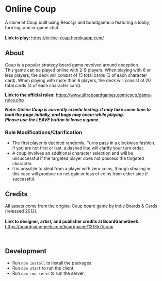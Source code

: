 # Online Coup

A clone of Coup built using React.js and boardgame.io featuring a lobby, turn log, and in-game chat. <br><br>
**Link to play:** https://online-coup.herokuapp.com/

## About

Coup is a popular strategy board game revolved around deception. <br>
This game can be played online with 2-8 players. When playing with 6 or less players, the deck will consist of 15 total cards (3 of each character card). When playing with more than 6 players, the deck will consist of 20 total cards (4 of each character card). <br>

**Link to the official rules:** https://www.ultraboardgames.com/coup/game-rules.php <br>

**_Note: Online Coup is currently in beta testing. It may take some time to load the page initially, and bugs may occur while playing._**<br>
**_Please use the LEAVE button to leave a game._**

### Rule Modifications/Clarification

- The first player is decided randomly. Turns pass in a clockwise fashion. If you are not first or last, a dashed line will clarify your turn order.
- A coup involves an additional character selection and will be unsuccessful if the targeted player does not possess the targeted character.
- It is possible to steal from a player with zero coins, though stealing in this case will produce no net gain or loss of coins from either side if successful.

## Credits

All assets come from the original Coup board game by Indie Boards & Cards (released 2012). <br><br>
**Link to designer, artist, and publisher credits at BoardGameGeek**: https://boardgamegeek.com/boardgame/131357/coup

<br>

## Development

- Run `npm install` to install the packages.
- Run `npm start` to run the client.
- Run `npm run serve` to run the server.
